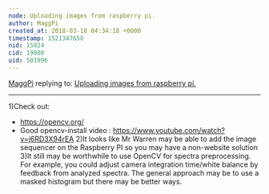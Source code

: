 ```yaml
---
node: Uploading images from raspberry pi.
author: MaggPi
created_at: 2018-03-18 04:34:18 +0000
timestamp: 1521347658
nid: 15824
cid: 19008
uid: 501996
---
```




[MaggPi](../profile/MaggPi) replying to: [Uploading images from raspberry pi.](../notes/cedarlodge/02-27-2018/uploading-images-from-raspberry-pi)

----
1)Check out: 
-	https://opencv.org/
-	Good opencv-install video  : https://www.youtube.com/watch?v=j6RD3X94rEA
2)It looks like Mr Warren may be able to add the image sequencer on the Raspberry PI so you may  have a non-website solution
3)It  still may be worthwhile to use OpenCV for spectra preprocessing.   For example, you could adjust camera integration time/white balance by feedback from analyzed spectra.  The general approach may be to use a masked histogram but there may be  better ways.
